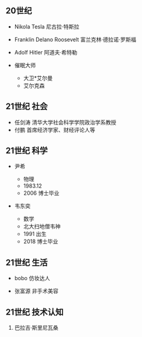 ## 20世纪
- Nikola Tesla 尼古拉·特斯拉

- Franklin Delano Roosevelt 富兰克林·德拉诺·罗斯福

- Adolf Hitler 阿道夫·希特勒

- 催眠大师
    - 大卫*艾尔曼
    - 艾尔克森

## 21世纪 社会
- 任剑涛 清华大学社会科学学院政治学系教授
- 付鹏 首席经济学家、财经评论人等 

## 21世纪 科学
- 尹希
    - 物理
    - 1983.12
    - 2006 博士毕业

- 韦东奕
    - 数学
    - 北大扫地僧韦神
    - 1991 出生
    - 2018 博士毕业


## 21世纪 生活
- bobo 仿妆达人

- 张富源 非手术美容

## 21世纪 技术认知
1. 巴拉吉·斯里尼瓦桑